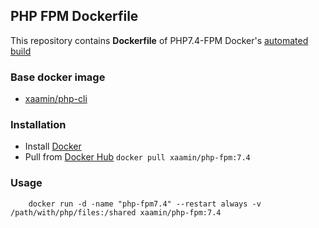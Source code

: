 ## PHP FPM Dockerfile
This repository contains **Dockerfile** of PHP7.4-FPM Docker's [automated build](https://hub.docker.com/r/xaamin/php-fpm)

### Base docker image
* [xaamin/php-cli](https://registry.hub.docker.com/r/xaamin/php)

### Installation
* Install [Docker](https://www.docker.com)
* Pull from [Docker Hub](https://hub.docker.com/r/xaamin/php-fpm) `docker pull xaamin/php-fpm:7.4`

### Usage
```
	docker run -d -name "php-fpm7.4" --restart always -v /path/with/php/files:/shared xaamin/php-fpm:7.4
```